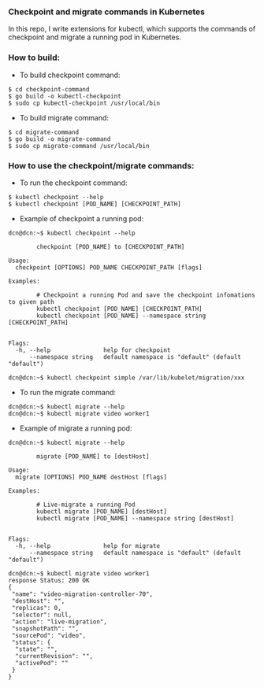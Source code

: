 ### Checkpoint and migrate commands in Kubernetes
In this repo, I write extensions for kubectl, which supports the commands of checkpoint and migrate a running pod in Kubernetes.
### How to build:
* To build checkpoint command:
```
$ cd checkpoint-command
$ go build -o kubectl-checkpoint
$ sudo cp kubectl-checkpoint /usr/local/bin
```
* To build migrate command:
```
$ cd migrate-command
$ go build -o migrate-command
$ sudo cp migrate-command /usr/local/bin
```
### How to use the checkpoint/migrate commands:
* To run the checkpoint command:
```
$ kubectl checkpoint --help
$ kubectl checkpoint [POD_NAME] [CHECKPOINT_PATH]
```
* Example of checkpoint a running pod:
```
dcn@dcn:~$ kubectl checkpoint --help

        checkpoint [POD_NAME] to [CHECKPOINT_PATH]

Usage:
  checkpoint [OPTIONS] POD_NAME CHECKPOINT_PATH [flags]

Examples:

        # Checkpoint a running Pod and save the checkpoint infomations to given path
        kubectl checkpoint [POD_NAME] [CHECKPOINT_PATH]
        kubectl checkpoint [POD_NAME] --namespace string [CHECKPOINT_PATH]


Flags:
  -h, --help               help for checkpoint
      --namespace string   default namespace is "default" (default "default")
```
```
dcn@dcn:~$ kubectl checkpoint simple /var/lib/kubelet/migration/xxx
```
* To run the migrate command:
```
dcn@dcn:~$ kubectl migrate --help
dcn@dcn:~$ kubectl migrate video worker1 
```
* Example of migrate a running pod:
```
dcn@dcn:~$ kubectl migrate --help

        migrate [POD_NAME] to [destHost]

Usage:
  migrate [OPTIONS] POD_NAME destHost [flags]

Examples:

        # Live-migrate a running Pod
        kubectl migrate [POD_NAME] [destHost]
        kubectl migrate [POD_NAME] --namespace string [destHost]


Flags:
  -h, --help               help for migrate
      --namespace string   default namespace is "default" (default "default")
```
```
dcn@dcn:~$ kubectl migrate video worker1
response Status: 200 OK
{
 "name": "video-migration-controller-70",
 "destHost": "",
 "replicas": 0,
 "selector": null,
 "action": "live-migration",
 "snapshotPath": "",
 "sourcePod": "video",
 "status": {
  "state": "",
  "currentRevision": "",
  "activePod": ""
 }
}
```
